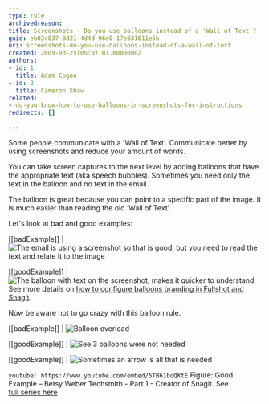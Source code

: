 ```yaml
---
type: rule
archivedreason: 
title: Screenshots - Do you use balloons instead of a 'Wall of Text'?
guid: eb02c037-0d21-4d4d-96d0-17e831611e5b
uri: screenshots-do-you-use-balloons-instead-of-a-wall-of-text
created: 2009-03-25T05:07:01.0000000Z
authors:
- id: 1
  title: Adam Cogan
- id: 2
  title: Cameron Shaw
related:
- do-you-know-how-to-use-balloons-in-screenshots-for-instructions
redirects: []

---
```


Some people communicate with a 'Wall of Text'. Communicate better by using screenshots and reduce your amount of words. 

You can take screen captures to the next level by adding balloons that have the appropriate text (aka speech bubbles). Sometimes you need only the text in the balloon and no text in the email.

The balloon is great because you can point to a specific part of the image. It is much easier than reading the old ‘Wall of Text’.

Let's look at bad and good examples:

<!--endintro-->

[[badExample]]
| ![The email is using a screenshot so that is good, but you need to read the text and relate it to the image](BalloonBadExample.jpg)

[[goodExample]]
| ![The balloon with text on the screenshot, makes it quicker to understand](BalloonGoodExample.jpg)
See more details on     [how to configure balloons branding in Fullshot and Snagit](/Pages/HowToConfigureBalloonBranding.aspx).

Now be aware not to go crazy with this balloon rule.

[[badExample]]
| ![Balloon overload](balloon-overload.jpg)

[[goodExample]]
| ![See 3 balloons were not needed](balloon-not-needed.JPG)

[[goodExample]]
| ![Sometimes an arrow is all that is needed](arrow_example.png)

`youtube: https://www.youtube.com/embed/5TB61bqQKtE`
Figure: Good Example – Betsy Weber Techsmith - Part 1 - Creator of Snagit. See <br>   [full series here](http://tv.ssw.com/204/betsy-weber-teched-interview)
